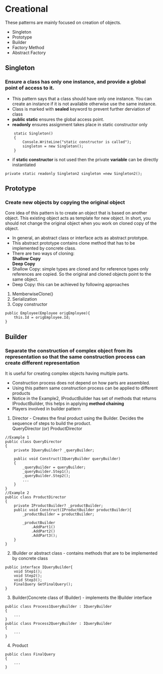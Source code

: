 # Creational  
These patterns are mainly focused on creation of objects.  
- Singleton
- Prototype
- Builder
- Factory Method
- Abstract Factory

## Singleton
### Ensure a class has only one instance, and provide a global point of access to it.

- This pattern says that a class should have only one instance. You can create an instance if it is not available otherwise use the same instance.  
- Class is marked with **sealed** keyword to prevent further derviation of class  
- **public static** ensures the global access point.  
- **readonly** ensures assignment takes place in static constructor only  
```
    static Singleton()
    {
        Console.WriteLine("static constructor is called");
        singleton = new Singleton();
    }
```
- if **static constructor** is not used then the private **variable** can be directly instantiated  
```
private static readonly Singleton2 singleton =new Singleton2();
``` 

## Prototype
### Create new objects by copying the original object  
Core idea of this pattern is to create an object that is based on another object. This existing object acts as template for new object. In short, you should not change the original object when you work on cloned copy of the object.  

- In general, an abstract class or interface acts as abstract prototype.  
- This abstract prototype contains clone method that has to be implemented by concrete class.  
- There are two ways of cloning:  
**Shallow Copy**  
**Deep Copy**  
- Shallow Copy: simple types are cloned and for reference types only references are copied. So the original and cloned objects point to the same object. 
- Deep Copy: this can be achieved by following approaches
1. MemberwiseClone()  
2. Serialization  
3. Copy constructor  
```
public Employee(Employee origEmployee){
    this.Id = origEmployee.Id;
}
```

## Builder
### Separate the construction of complex object from its representation so that the same construction process can create different representation  

It is useful for creating complex objects having multiple parts.  
- Construction process does not depend on how parts are assembled.  
- Using this pattern same construction process can be applied to different products
- Notice in the Example2, IProductBuilder has set of methods that returns IProductBuilder, this helps in applying **method chaining**
- Players involved in builder pattern
1. Director - Creates the final product using the Builder. Decides the sequence of steps to build the product.  
QueryDirector (or) ProductDirector   
```
//Example 1
public class QueryDirector
{
    private IQueryBuilder? _queryBuilder;

    public void Construct(IQueryBuilder queryBuilder)
    {
        _queryBuilder = queryBuilder;
        _queryBuilder.Step1();
        _queryBuilder.Step2();
        ...
    }
}
//Example 2
public class ProductDirector
{
    private IProductBuilder? _productBuilder;
    public void Construct(IProductBuilder productBuilder){
        _productBuilder = productBuilder;

        _productBuilder
            .AddPart1()
            .AddPart2()
            .AddPart3();
    }
}
``` 
2. IBuilder or abstract class - contains methods that are to be implemented by concrete class   
```
public interface IQueryBuilder{
    void Step1();
    void Step2();
    void Step3();
    FinalQuery GetFinalQuery();
}
```
3. Builder(Concrete class of IBuilder) - implements the IBuilder interface  
```
public class Process1QueryBuilder : IQueryBuilder
{
    ...
}
public class Process2QueryBuilder : IQueryBuilder
{
    ...
}
```
4. Product  
```
public class FinalQuery
{
    ...
}
```




